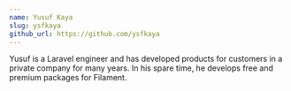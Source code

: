 ```yaml
---
name: Yusuf Kaya
slug: ysfkaya
github_url: https://github.com/ysfkaya
---
```


Yusuf is a Laravel engineer and has developed products for customers in a private company for many years. In his spare time, he develops free and premium packages for Filament.
